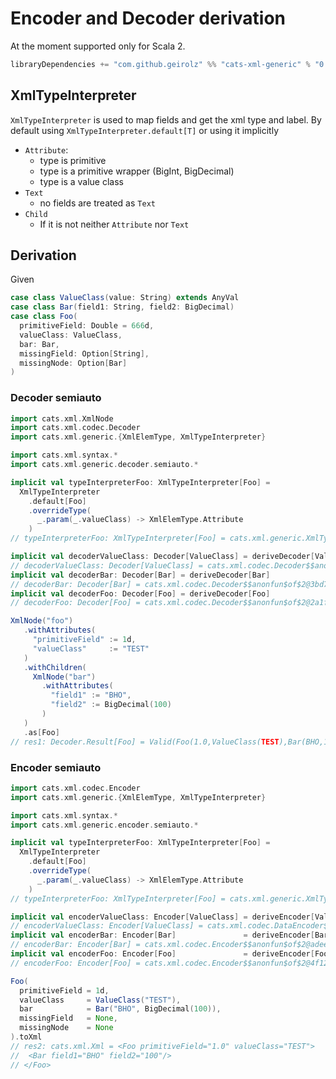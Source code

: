 # Encoder and Decoder derivation

At the moment supported only for Scala 2.

```sbt
libraryDependencies += "com.github.geirolz" %% "cats-xml-generic" % "0.0.13"
```     
                    
## XmlTypeInterpreter
`XmlTypeInterpreter` is used to map fields and get the xml type and label.
By default using `XmlTypeInterpreter.default[T]` or using it implicitly
- `Attribute`:
  - type is primitive
  - type is a primitive wrapper (BigInt, BigDecimal)
  - type is a value class
- `Text`
  - no fields are treated as `Text` 
- `Child`
  - If it is not neither `Attribute` nor `Text`

## Derivation

Given 
```scala
case class ValueClass(value: String) extends AnyVal
case class Bar(field1: String, field2: BigDecimal)
case class Foo(
  primitiveField: Double = 666d,
  valueClass: ValueClass,
  bar: Bar,
  missingField: Option[String],
  missingNode: Option[Bar]
)
```

### Decoder semiauto
```scala
import cats.xml.XmlNode
import cats.xml.codec.Decoder
import cats.xml.generic.{XmlElemType, XmlTypeInterpreter}

import cats.xml.syntax.*
import cats.xml.generic.decoder.semiauto.*

implicit val typeInterpreterFoo: XmlTypeInterpreter[Foo] =
  XmlTypeInterpreter
    .default[Foo]
    .overrideType(
      _.param(_.valueClass) -> XmlElemType.Attribute
    )
// typeInterpreterFoo: XmlTypeInterpreter[Foo] = cats.xml.generic.XmlTypeInterpreter$$anon$1@496528c

implicit val decoderValueClass: Decoder[ValueClass] = deriveDecoder[ValueClass]
// decoderValueClass: Decoder[ValueClass] = cats.xml.codec.Decoder$$anonfun$of$2@51623483
implicit val decoderBar: Decoder[Bar] = deriveDecoder[Bar]
// decoderBar: Decoder[Bar] = cats.xml.codec.Decoder$$anonfun$of$2@3bd7ec01
implicit val decoderFoo: Decoder[Foo] = deriveDecoder[Foo]
// decoderFoo: Decoder[Foo] = cats.xml.codec.Decoder$$anonfun$of$2@2a1f01ae

XmlNode("foo")
   .withAttributes(
     "primitiveField" := 1d,
     "valueClass"     := "TEST"
   )
   .withChildren(
     XmlNode("bar")
       .withAttributes(
         "field1" := "BHO",
         "field2" := BigDecimal(100)
       )
   )
   .as[Foo]
// res1: Decoder.Result[Foo] = Valid(Foo(1.0,ValueClass(TEST),Bar(BHO,100),None,None))
```

### Encoder semiauto
```scala
import cats.xml.codec.Encoder
import cats.xml.generic.{XmlElemType, XmlTypeInterpreter}

import cats.xml.syntax.*
import cats.xml.generic.encoder.semiauto.*

implicit val typeInterpreterFoo: XmlTypeInterpreter[Foo] =
  XmlTypeInterpreter
    .default[Foo]
    .overrideType(
      _.param(_.valueClass) -> XmlElemType.Attribute
    )
// typeInterpreterFoo: XmlTypeInterpreter[Foo] = cats.xml.generic.XmlTypeInterpreter$$anon$1@5c2dcd69

implicit val encoderValueClass: Encoder[ValueClass] = deriveEncoder[ValueClass]
// encoderValueClass: Encoder[ValueClass] = cats.xml.codec.DataEncoder$$anonfun$of$4@581e8509
implicit val encoderBar: Encoder[Bar]               = deriveEncoder[Bar]
// encoderBar: Encoder[Bar] = cats.xml.codec.Encoder$$anonfun$of$2@adeedd5
implicit val encoderFoo: Encoder[Foo]               = deriveEncoder[Foo]
// encoderFoo: Encoder[Foo] = cats.xml.codec.Encoder$$anonfun$of$2@4f125971

Foo(
  primitiveField = 1d,
  valueClass     = ValueClass("TEST"),
  bar            = Bar("BHO", BigDecimal(100)),
  missingField   = None,
  missingNode    = None
).toXml
// res2: cats.xml.Xml = <Foo primitiveField="1.0" valueClass="TEST">
//  <Bar field1="BHO" field2="100"/>
// </Foo>
```